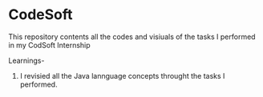 # CodeSoft
This repository contents all the codes and visiuals of the tasks I performed in my CodSoft Internship

Learnings-
1) I revisied all the Java lannguage concepts throught the tasks I performed.
